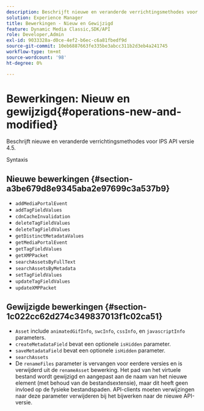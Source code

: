 ```yaml
---
description: Beschrijft nieuwe en veranderde verrichtingsmethodes voor IPS API versie 4.5.
solution: Experience Manager
title: Bewerkingen - Nieuw en Gewijzigd
feature: Dynamic Media Classic,SDK/API
role: Developer,Admin
exl-id: 9033328a-d0ce-4ef2-b6ec-c6a81fbedf9d
source-git-commit: 10eb6887663fe335be3abcc311b2d3eb4a241745
workflow-type: tm+mt
source-wordcount: '98'
ht-degree: 0%

---
```


# Bewerkingen: Nieuw en gewijzigd{#operations-new-and-modified}

Beschrijft nieuwe en veranderde verrichtingsmethodes voor IPS API versie 4.5.

Syntaxis

## Nieuwe bewerkingen {#section-a3be679d8e9345aba2e97699c3a537b9}

* `addMediaPortalEvent`
* `addTagFieldValues`
* `cdnCacheInvalidation`
* `deleteTagFieldValues`
* `deleteTagFieldValues`
* `getDistinctMetadataValues`
* `getMediaPortalEvent`
* `getTagFieldValues`
* `getXMPPacket`
* `searchAssetsByFullText`
* `searchAssetsByMetadata`
* `setTagFieldValues`
* `updateTagFieldValues`
* `updateXMPPacket`

## Gewijzigde bewerkingen {#section-1c022cc62d274c349837013f1c02ca51}

* `Asset` include `animatedGifInfo`, `swcInfo`, `cssInfo`, en `javascriptInfo` parameters.
* `createMetadataField` bevat een optionele `isHidden` parameter.
* `saveMetadataField` bevat een optionele `isHidden` parameter.
* `searchAssets`
* De `renameFiles` parameter is vervangen voor eerdere versies en is verwijderd uit de `renameAsset` bewerking. Het pad van het virtuele bestand wordt gewijzigd en aangepast aan de naam van het nieuwe element (met behoud van de bestandsextensie), maar dit heeft geen invloed op de fysieke bestandspaden. API-clients moeten verwijzingen naar deze parameter verwijderen bij het bijwerken naar de nieuwe API-versie.
